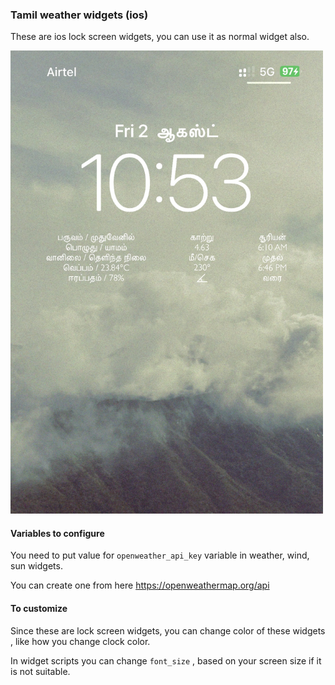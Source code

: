 
### Tamil weather widgets (ios)

These are ios lock screen widgets, you can use it as normal widget also.

<img src="IMG_9722.jpg" alt="tamil weather widgets" width="500"/>



#### Variables to configure


You need to put value for `openweather_api_key` variable in weather, wind, sun widgets.

You can create one from here https://openweathermap.org/api

#### To customize

Since these are lock screen widgets, you can change color of these widgets , like how you change clock color.

In widget scripts you can change `font_size` , based on your screen size if it is not suitable.

